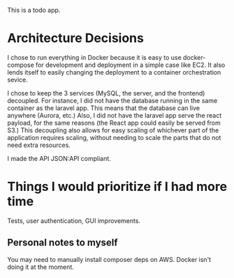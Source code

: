 This is a todo app.

# Architecture Decisions
I chose to run everything in Docker because it is easy to use docker-compose for development and deployment in a simple case like EC2. It also lends itself to easily changing the deployment to a container orchestration sevice.

I chose to keep the 3 services (MySQL, the server, and the frontend) decoupled. For instance, I did not have the database running in the same container as the laravel app. This means that the database can live anywhere (Aurora, etc.) Also, I did not have the laravel app serve the react payload, for the same reasons (the React app could easily be served from S3.) This decoupling also allows for easy scaling of whichever part of the application requires scaling, without needing to scale the parts that do not need extra resources.

I made the API JSON:API compliant.

# Things I would prioritize if I had more time
Tests, user authentication, GUI improvements.

## Personal notes to myself
You may need to manually install composer deps on AWS. Docker isn't doing it at the moment.
